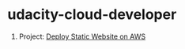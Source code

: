 # udacity-cloud-developer

01. Project: [Deploy Static Website on AWS](/Project01-DeployStaticWebsite)
